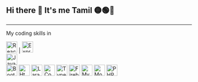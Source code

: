 ## Hi there 👋 It's me Tamil 🟡🟢🔴
---

My coding skills in
    
 
<img src="https://img.icons8.com/?size=100&id=123603&format=png&color=000000" alt="React JS" title="React JS" width="30" /> |
<img src="https://img.icons8.com/?size=100&id=z228V7A9QyTv&format=png&color=000000" alt="Express JS" title="Express JS" width="30" />    
<img src="https://img.icons8.com/?size=100&id=hsPbhkOH4FMe&format=png&color=000000" alt="Javascript" title="Javascript" width="30" />   
<img src="https://img.icons8.com/?size=100&id=g9mmSxx3SwAI&format=png&color=000000" alt="Bootstrap" width="30" title="Bootstrap" /> 
<img src="https://img.icons8.com/?size=100&id=20909&format=png&color=000000" alt="Html 5" title="Html 5" width="30"/> 
<img src="https://img.icons8.com/?size=100&id=lRjcvhvtR81o&format=png&color=000000" alt="Laravel" title="Laravel" width="30"/>
<img src="https://img.icons8.com/?size=100&id=r4UrHt1gLC2t&format=png&color=000000" alt="Codeigniter" title="Codeigniter" width="30"/>
<img src="https://img.icons8.com/?size=100&id=wpZmKzk11AzJ&format=png&color=000000" alt="Typescript" title="Typescript" width="30"/>
<img src="https://img.icons8.com/?size=100&id=62452&format=png&color=000000" alt="Firebase" title="Firebase" width="30" />
<img src="https://img.icons8.com/?size=100&id=rgPSE6nAB766&format=png&color=000000" alt="Mysql" title="Mysql" width="30" />
<img src="https://img.icons8.com/?size=100&id=74402&format=png&color=000000" alt="Mongo DB" title="Mongo DB" width="30" />
<img src="https://img.icons8.com/?size=100&id=fAMVO_fuoOuC&format=png&color=000000" alt="PHP" title="PHP" width="30" />
